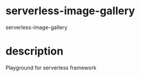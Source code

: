 # serverless-image-gallery
serverless-image-gallery

# description

Playground for serverless framework
